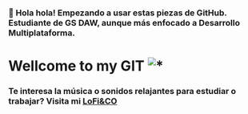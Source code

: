 ### 👋 Hola hola! Empezando a usar estas piezas de GitHub. Estudiante de GS DAW, aunque más enfocado a Desarrollo Multiplataforma. 

# Wellcome to my GIT ![*](https://img.shields.io/badge/Mu%C3%A9vete%20y%20el%20camino%20aparecer%C3%A1-orange)

### Te interesa la música o sonidos relajantes para estudiar o trabajar? Visita mi [LoFi&CO](https://rrubenn.github.io/LM_T5_Rub-nR/index.html)



<!--
**RRubenn/RRubenn** is a ✨ _special_ ✨ repository because its `README.md` (this file) appears on your GitHub profile.

Here are some ideas to get you started:

Usa markdown para crear links o cosas del estilo
-->

